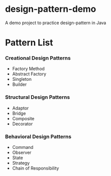# design-pattern-demo
A demo project to practice design-pattern in Java

# Pattern List
### Creational Design Patterns
- Factory Method
- Abstract Factory
- Singleton
- Builder

### Structural Design Patterns
- Adaptor
- Bridge
- Composite
- Decorator


### Behavioral Design Patterns
- Command
- Observer
- State
- Strategy
- Chain of Responsibility

